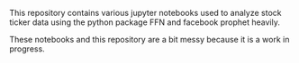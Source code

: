 This repository contains various jupyter notebooks used to analyze stock ticker data using the python package FFN and facebook prophet heavily.  

These notebooks and this repository are a bit messy because it is a work in progress. 

